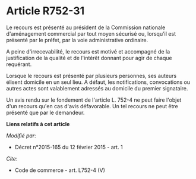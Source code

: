 # Article R752-31

Le recours est présenté au président de la Commission nationale d'aménagement commercial par tout moyen sécurisé ou,
lorsqu'il est présenté par le préfet, par la voie administrative ordinaire.

A peine d'irrecevabilité, le recours est motivé et accompagné de la justification de la qualité et de l'intérêt donnant pour
agir de chaque requérant.

Lorsque le recours est présenté par plusieurs personnes, ses auteurs élisent domicile en un seul lieu. A défaut, les
notifications, convocations ou autres actes sont valablement adressés au domicile du premier signataire.

Un avis rendu sur le fondement de l'article L. 752-4 ne peut faire l'objet d'un recours qu'en cas d'avis défavorable. Un tel
recours ne peut être présenté que par le demandeur.

**Liens relatifs à cet article**

_Modifié par_:

  - Décret n°2015-165 du 12 février 2015 - art. 1

_Cite_:

  - Code de commerce - art. L752-4 (V)
